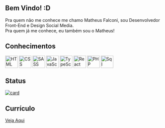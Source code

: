 ## Bem Vindo! :D

Pra quem não me conhece me chamo Matheus Falconi, sou Desenvolvedor Front-End e Design Social Media.</br>
Pra quem já me conhece, eu também sou o Matheus!

## Conhecimentos

<div style="display: inline_block">
  <img align="center" alt="HTML" width="40" src="https://cdn-icons-png.flaticon.com/512/174/174854.png">
  <img align="center" alt="CSS" width="40" src="https://cdn-icons-png.flaticon.com/512/732/732190.png">
  <img align="center" alt="SASS" width="40" src="https://cdn-icons-png.flaticon.com/512/5968/5968358.png">
  <img align="center" alt="JavaScript" width="40" src="https://cdn-icons-png.flaticon.com/512/5968/5968292.png">
  <img align="center" alt="TypeScript" width="40" src="https://cdn-icons-png.flaticon.com/512/5968/5968381.png">
  <img align="center" alt="React" width="40" src="https://cdn-icons-png.flaticon.com/512/760/760457.png">
  <img align="center" alt="PHP" width="40" src="https://cdn-icons-png.flaticon.com/512/919/919830.png">
  <img align="center" alt="Sql" width="40" src="https://cdn-icons-png.flaticon.com/512/2772/2772128.png">
</div>

## Status

[![card](https://github-readme-stats.vercel.app/api?username=matheuspfalconi&theme=default&show_icons=true)](https://github.com/anuraghazra/github-readme-stats)

## Currículo

<a href="https://drive.google.com/file/d/18A4xMIY8dqazOY0xlHUwvXUbughhDy8H/view?usp=share_link">Veja Aqui</a>
